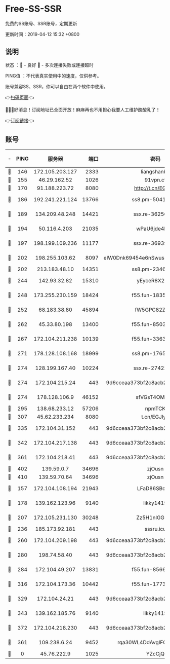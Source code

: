 # Free-SS-SSR

免费的SS账号、SSR账号，定期更新

更新时间：2019-04-12 15:32 +0800

## 说明

状态     ：🙂 - 良好 🙁 - 多次连接失败或连接超时

PING值   ：不代表真实使用中的速度，仅供参考。

账号兼容SS、SSR，你可以自由在两个软件中使用。

👉[扫码页面](https://liesauer.github.io/Free-SS-SSR/)👈

🎉🎉🎉好消息！订阅地址已全面开放！麻麻再也不用担心我要人工维护酸酸乳了！

👉[订阅链接](https://www.liesauer.net/yogurt/subscribe?ACCESS_TOKEN=DAYxR3mMaZAsaqUb)👈

## 账号

|-|PING|服务器|端口|密码|加密方式|区域|
|:----:|:----:|:-----:|-----:|:----:|:----:|:----:|
|🙂|146|172.105.203.127|2333|liangshanbo|chacha20|JP|
|🙂|155|46.29.162.52|1026|91vpn.cf|rc4-md5|RU|
|🙂|170|91.188.223.72|8080|http://t.cn/EGJIyrl|rc4-md5|RU|
|🙂|186|192.241.221.124|13766|ss8.pm-50410062|aes-256-cfb|US|
|🙂|189|134.209.48.248|14421|ssx.re-36256299|aes-256-cfb|US|
|🙂|194|50.116.4.203|21035|wPaU6jde4NZT|aes-256-cfb|US|
|🙂|197|198.199.109.236|11177|ssx.re-36939019|aes-256-cfb|US|
|🙂|202|198.255.103.62|8097|eIW0Dnk69454e6nSwuspv9DmS201tQ0D|aes-256-cfb|US|
|🙂|202|213.183.48.10|14351|ss8.pm-23466973|rc4-md5|RU|
|🙂|244|142.93.32.82|15310|yEyceR8X2EVd|aes-256-cfb|GB|
|🙂|248|173.255.230.159|18424|f55.fun-18352989|aes-256-cfb|US|
|🙂|252|68.183.38.80|45894|fW5GPC82Z97G|aes-256-cfb|GB|
|🙂|262|45.33.80.198|13400|f55.fun-85035043|aes-256-cfb|US|
|🙂|267|172.104.211.238|10139|f55.fun-33630162|aes-256-cfb|US|
|🙂|271|178.128.108.168|18999|ss8.pm-17655626|aes-256-cfb|SG|
|🙂|274|128.199.167.40|10224|ssx.re-27422632|aes-256-cfb|SG|
|🙂|274|172.104.215.24|443|9d6cceaa373bf2c8acb22e60b6a58be6|aes-256-cfb|US|
|🙂|274|178.128.106.9|46152|sfVGsT4OMxHC|aes-256-cfb|SG|
|🙂|295|138.68.233.12|57206|npmTCK|rc4-md5|US|
|🙂|307|45.62.233.234|8080|t.cn/EGJIyrl|rc4-md5|CA|
|🙂|335|172.104.31.152|443|9d6cceaa373bf2c8acb22e60b6a58be6|aes-256-cfb|US|
|🙂|342|172.104.217.138|443|9d6cceaa373bf2c8acb22e60b6a58be6|aes-256-cfb|US|
|🙂|361|172.104.218.41|443|9d6cceaa373bf2c8acb22e60b6a58be6|aes-256-cfb|US|
|🙂|402|139.59.0.7|34696|zjOusn|chacha20|IN|
|🙂|410|139.59.70.64|34696|zjOusn|chacha20|IN|
|🙂|157|172.104.108.194|21943|LFaD86SBq2lY|aes-256-cfb|JP|
|🙂|178|139.162.123.96|9140|likky1415|aes-256-cfb|JP|
|🙂|207|172.105.231.130|30248|Zz5H1nlGGKHx|aes-256-cfb|JP|
|🙂|236|185.173.92.181|443|sssru.icu|rc4-md5|RU|
|🙂|260|172.104.209.198|443|9d6cceaa373bf2c8acb22e60b6a58be6|aes-256-cfb|US|
|🙂|280|198.74.58.40|443|9d6cceaa373bf2c8acb22e60b6a58be6|aes-256-cfb|US|
|🙂|284|172.104.49.207|13831|f55.fun-85669624|aes-256-cfb|SG|
|🙂|316|172.104.173.36|10442|f55.fun-17732582|aes-256-cfb|SG|
|🙂|329|172.104.24.21|443|9d6cceaa373bf2c8acb22e60b6a58be6|aes-256-cfb|US|
|🙂|343|139.162.185.76|9140|likky1415|aes-256-cfb|DE|
|🙂|372|172.104.218.230|443|9d6cceaa373bf2c8acb22e60b6a58be6|aes-256-cfb|US|
|🙁|361|109.238.6.24|9452|rqa30WL4DdAvgIFG6Fs3znzTa|aes-256-cfb|FR|
|🙁|0|45.76.222.9|1025|YZcCjQ|rc4-md5|JP|
